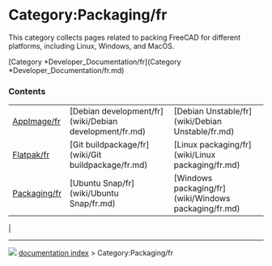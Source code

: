 # Category:Packaging/fr
This category collects pages related to packing FreeCAD for different platforms, including Linux, Windows, and MacOS.

[Category   *Developer\_Documentation/fr](Category   *Developer_Documentation/fr.md)

### Contents

|     |     |     |
| --- | --- | --- |
| [AppImage/fr](wiki/AppImage/fr.md) | [Debian development/fr](wiki/Debian development/fr.md) | [Debian Unstable/fr](wiki/Debian Unstable/fr.md) |
| [Flatpak/fr](wiki/Flatpak/fr.md) | [Git buildpackage/fr](wiki/Git buildpackage/fr.md) | [Linux packaging/fr](wiki/Linux packaging/fr.md) |
| [Packaging/fr](wiki/Packaging/fr.md) | [Ubuntu Snap/fr](wiki/Ubuntu Snap/fr.md) | [Windows packaging/fr](wiki/Windows packaging/fr.md) |
|



---
![](images/Right_arrow.png) [documentation index](../README.md) > Category:Packaging/fr
